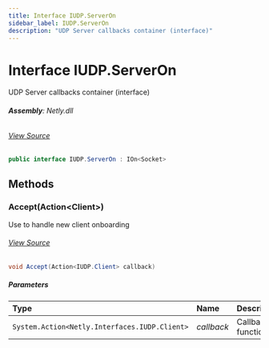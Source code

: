 ```yaml
---
title: Interface IUDP.ServerOn
sidebar_label: IUDP.ServerOn
description: "UDP Server callbacks container (interface)"
---
```

# Interface IUDP.ServerOn
UDP Server callbacks container (interface)

###### **Assembly**: Netly.dll
###### [View Source](https://github.com/alec1o/Netly/blob/dev/src/udp/interfaces/IUDP.ServerOn.cs#L11)
```csharp title="Declaration"
public interface IUDP.ServerOn : IOn<Socket>
```
## Methods
### Accept(Action&lt;Client&gt;)
Use to handle new client onboarding
###### [View Source](https://github.com/alec1o/Netly/blob/dev/src/udp/interfaces/IUDP.ServerOn.cs#L17)
```csharp title="Declaration"
void Accept(Action<IUDP.Client> callback)
```

##### Parameters

| Type | Name | Description |
|:--- |:--- |:--- |
| `System.Action<Netly.Interfaces.IUDP.Client>` | *callback* | Callback function |


